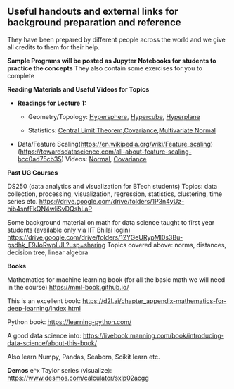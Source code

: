 __Useful handouts and external links for background preparation and reference__
------------------------------
They have been prepared by different people across the world and we give all credits to them for their help.

__Sample Programs will be posted as Jupyter Notebooks for students to practice the concepts__
They also contain some exercises for you to complete 


__Reading Materials and Useful Videos for Topics__

* __Readings for Lecture 1:__
  * Geometry/Topology: [Hypersphere](https://en.wikipedia.org/wiki/N-sphere), [Hypercube](https://en.wikipedia.org/wiki/Hypercube), [Hyperplane](https://en.wikipedia.org/wiki/Hyperplane)
  
  * Statistics: [Central Limit Theorem](https://en.wikipedia.org/wiki/Central_limit_theorem),[Covariance](https://en.wikipedia.org/wiki/Covariance_matrix),[Multivariate Normal](https://en.wikipedia.org/wiki/Multivariate_normal_distribution)

 * Data/Feature Scaling(https://en.wikipedia.org/wiki/Feature_scaling) (https://towardsdatascience.com/all-about-feature-scaling-bcc0ad75cb35)
  Videos: [Normal](https://www.youtube.com/watch?v=eho8xH3E6mE), [Covariance](https://www.youtube.com/watch?v=152tSYtiQbw) 
  







__Past UG Courses__

DS250 (data analytics and visualization for BTech students)
Topics: data collection, processing, visualization, regression, statistics, clustering, time series etc.
https://drive.google.com/drive/folders/1P3n4yUz-hib4snfFkQN4wliSvDQshLaP


Some background material on math for data science taught to first year students (available only via IIT Bhilai login) 
https://drive.google.com/drive/folders/12YGeURypMl0s3Bu-psdhk_F9JoRwpLJL?usp=sharing
Topics covered above: norms, distances, decision tree, linear algebra

__Books__

Mathematics for machine learning book (for all the basic math we will need in the course)
https://mml-book.github.io/

This is an excellent book:
https://d2l.ai/chapter_appendix-mathematics-for-deep-learning/index.html

Python book:
https://learning-python.com/

A good data science into:
https://livebook.manning.com/book/introducing-data-science/about-this-book/

Also learn Numpy, Pandas, Seaborn, Scikit learn etc.






__Demos__
e^x Taylor series (visualize): https://www.desmos.com/calculator/sxlp02acgg





